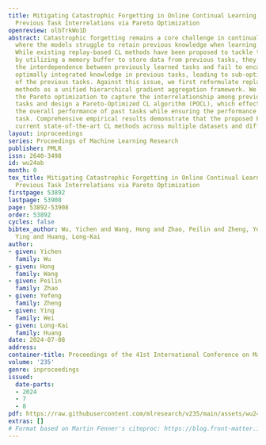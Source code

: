 ```yaml
---
title: Mitigating Catastrophic Forgetting in Online Continual Learning by Modeling
  Previous Task Interrelations via Pareto Optimization
openreview: olbTrkWo1D
abstract: Catastrophic forgetting remains a core challenge in continual learning (CL),
  where the models struggle to retain previous knowledge when learning new tasks.
  While existing replay-based CL methods have been proposed to tackle this challenge
  by utilizing a memory buffer to store data from previous tasks, they generally overlook
  the interdependence between previously learned tasks and fail to encapsulate the
  optimally integrated knowledge in previous tasks, leading to sub-optimal performance
  of the previous tasks. Against this issue, we first reformulate replay-based CL
  methods as a unified hierarchical gradient aggregation framework. We then incorporate
  the Pareto optimization to capture the interrelationship among previously learned
  tasks and design a Pareto-Optimized CL algorithm (POCL), which effectively enhances
  the overall performance of past tasks while ensuring the performance of the current
  task. Comprehensive empirical results demonstrate that the proposed POCL outperforms
  current state-of-the-art CL methods across multiple datasets and different settings.
layout: inproceedings
series: Proceedings of Machine Learning Research
publisher: PMLR
issn: 2640-3498
id: wu24ab
month: 0
tex_title: Mitigating Catastrophic Forgetting in Online Continual Learning by Modeling
  Previous Task Interrelations via Pareto Optimization
firstpage: 53892
lastpage: 53908
page: 53892-53908
order: 53892
cycles: false
bibtex_author: Wu, Yichen and Wang, Hong and Zhao, Peilin and Zheng, Yefeng and Wei,
  Ying and Huang, Long-Kai
author:
- given: Yichen
  family: Wu
- given: Hong
  family: Wang
- given: Peilin
  family: Zhao
- given: Yefeng
  family: Zheng
- given: Ying
  family: Wei
- given: Long-Kai
  family: Huang
date: 2024-07-08
address:
container-title: Proceedings of the 41st International Conference on Machine Learning
volume: '235'
genre: inproceedings
issued:
  date-parts:
  - 2024
  - 7
  - 8
pdf: https://raw.githubusercontent.com/mlresearch/v235/main/assets/wu24ab/wu24ab.pdf
extras: []
# Format based on Martin Fenner's citeproc: https://blog.front-matter.io/posts/citeproc-yaml-for-bibliographies/
---
```

